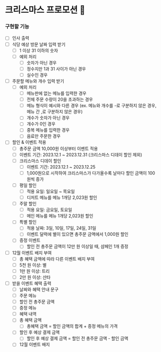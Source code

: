 # 크리스마스 프로모션 🎄

### 구현할 기능

- [ ] 인사 출력
- [ ] 식당 예상 방문 날짜 입력 받기
    - [ ] 1 이상 31 이하의 숫자
    - [ ] 예외 처리
        - [ ] 숫자가 아닌 경우
        - [ ] 정수지만 1과 31 사이가 아닌 경우
        - [ ] 실수인 경우
- [ ] 주문할 메뉴와 개수 입력 받기
    - [ ] 예외 처리
        - [ ] 메뉴판에 없는 메뉴를 입력한 경우
        - [ ] 전체 주문 수량이 20을 초과하는 경우
        - [ ] 메뉴 형식이 예시와 다른 경우 (ex. 메뉴와 개수를 -로 구분하지 않은 경우, 메뉴 간 ,로 구분하지 않은 경우)
        - [ ] 개수가 숫자가 아닌 경우
        - [ ] 개수가 0인 경우
        - [ ] 중복 메뉴를 입력한 경우
        - [ ] 음료만 주문한 경우
- [ ] 할인 & 이벤트 적용
    - [ ] 총주문 금액 10,000원 이상부터 이벤트 적용
    - [ ] 이벤트 기간: 2023.12.1 ~ 2023.12.31 (크리스마스 디데이 할인 제외)
    - [ ] 크리스마스 디데이 할인
        - [ ] 이벤트 기간: 2023.12.1 ~ 2023.12.25
        - [ ] 1,000원으로 시작하여 크리스마스가 다가올수록 날마다 할인 금액이 100원씩 증가
    - [ ] 평일 할인
        - [ ] 적용 요일: 일요일 ~ 목요일
        - [ ] 디저트 메뉴를 메뉴 1개당 2,023원 할인
    - [ ] 주말 할인
        - [ ] 적용 요일: 금요일, 토요일
        - [ ] 메인 메뉴를 메뉴 1개당 2,023원 할인
    - [ ] 특별 할인
        - [ ] 적용 날짜: 3일, 10일, 17일, 24일, 31일
        - [ ] 이벤트 달력에 별이 있으면 총주문 금액에서 1,000원 할인
    - [ ] 증정 이벤트
        - [ ] 할인 전 총주문 금액이 12만 원 이상일 때, 샴페인 1개 증정
- [ ] 12월 이벤트 배지 부여
    - [ ] 총 혜택 금액에 따라 다른 이벤트 배지 부여
    - [ ] 5천 원 이상: 별
    - [ ] 1만 원 이상: 트리
    - [ ] 2만 원 이상: 산타
- [ ] 받을 이벤트 혜택 출력
    - [ ] 날짜와 혜택 안내 문구
    - [ ] 주문 메뉴
    - [ ] 할인 전 총주문 금액
    - [ ] 증정 메뉴
    - [ ] 혜택 내역
    - [ ] 총 혜택 금액
        - [ ] 총혜택 금액 = 할인 금액의 합계 + 증정 메뉴의 가격
    - [ ] 할인 후 예상 결제 금액
        - [ ] 할인 후 예상 결제 금액 = 할인 전 총주문 금액 - 할인 금액
    - [ ] 12월 이벤트 배지